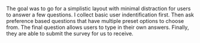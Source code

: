 The goal was to go for a simplistic layout with minimal distraction for users to answer a few questions. I collect basic user indentification first. Then ask preference based questions that have multiple preset options to choose from. The final question allows users to type in their own answers. Finally, they are able to submit the survey for us to receive. 
